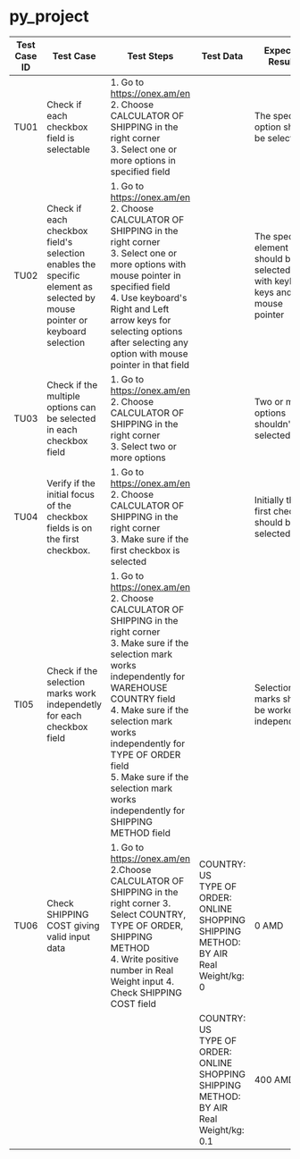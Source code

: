 # py_project
| Test<br>Case<br>ID | Test Case | Test Steps | Test Data | Expected Results| Actual Results | Pass/Fail |
|------ | --- | --- | --- | --- | --- | --- |
| TU01 |  Check if each checkbox field is selectable | 1. Go to https://onex.am/en  <br> 2. Choose CALCULATOR OF SHIPPING in the right corner <br> 3. Select one or more options in specified field | | The specific option should be selected | As expected | Pass |   
| TU02 | Check if each checkbox field's selection enables the specific element as selected by mouse pointer or keyboard selection | 1. Go to https://onex.am/en  <br> 2. Choose CALCULATOR OF SHIPPING in the right corner <br> 3. Select one or more options with mouse pointer in specified field <br> 4. Use keyboard's Right and Left arrow keys for selecting options after selecting any option with mouse pointer in that field | | The specific element should be selected both with keyboard keys and mouse pointer | As expected | Pass | 
| TU03 | Check if the multiple options can be selected in each checkbox field | 1. Go to https://onex.am/en  <br> 2. Choose CALCULATOR OF SHIPPING in the right corner <br> 3. Select two or more options | | Two or more options shouldn't be selected | As expected | Pass
| TU04 | Verify if the initial focus of the checkbox fields is on the first checkbox.| 1. Go to https://onex.am/en  <br> 2. Choose CALCULATOR OF SHIPPING in the right corner <br> 3. Make sure if the first checkbox is selected | | Initially the first checkbox should be selected | As expected | Pass
| TI05 | Check if the selection marks work independetly for each checkbox field| 1. Go to https://onex.am/en  <br> 2. Choose CALCULATOR OF SHIPPING in the right corner <br> 3. Make sure if the selection mark works independently for WAREHOUSE COUNTRY field <br> 4. Make sure if the selection mark works independently for TYPE OF ORDER field <br> 5. Make sure if the selection mark works independently for SHIPPING METHOD field  | | Selection marks should be worked independently | Independency works partly, for first two US flags independency works when I go from left to right, but when I go from right to left it doesn't work, independency doesn't work for rest flags | Fail
| TU06 | Check SHIPPING COST giving valid input data |  1. Go to https://onex.am/en <br> 2.Choose CALCULATOR OF SHIPPING in the right corner 3. Select COUNTRY, TYPE OF ORDER, SHIPPING METHOD <br> 4. Write positive number in Real Weight input 4. Check SHIPPING COST field | COUNTRY: US <br> TYPE OF ORDER: ONLINE SHOPPING <br> SHIPPING METHOD: BY AIR <br> Real Weight/kg: 0 | 0 AMD | 400 AMD | Fail
|||| COUNTRY: US <br> TYPE OF ORDER: ONLINE SHOPPING <br> SHIPPING METHOD: BY AIR <br> Real Weight/kg: 0.1 | 400 AMD | 400 AMD | Pass












